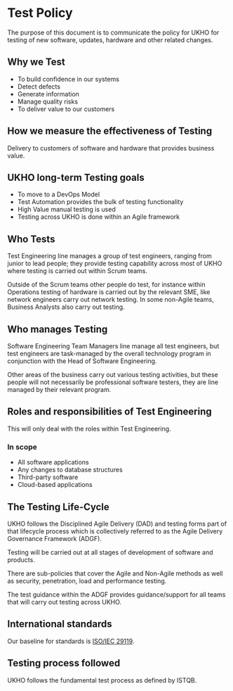 # Test Policy

The purpose of this document is to communicate the policy for UKHO for testing of new software, updates, hardware and other related changes.

## Why we Test

* To build confidence in our systems
* Detect defects
* Generate information
* Manage quality risks
* To deliver value to our customers

## How we measure the effectiveness of Testing

Delivery to customers of software and hardware that provides business value.

## UKHO long-term Testing goals

* To move to a DevOps Model
* Test Automation provides the bulk of testing functionality
* High Value manual testing is used
* Testing across UKHO is done within an Agile framework

## Who Tests

Test Engineering line manages a group of test engineers, ranging from junior to lead people; they provide testing capability across most of UKHO where testing is carried out within Scrum teams.

Outside of the Scrum teams other people do test, for instance within Operations testing of hardware is carried out by the relevant SME, like network engineers carry out network testing. In some non-Agile teams, Business Analysts also carry out testing.

## Who manages Testing

Software Engineering Team Managers line manage all test engineers, but test engineers are task-managed by the overall technology program in conjunction with the Head of Software Engineering.

Other areas of the business carry out various testing activities, but these people will not necessarily be professional software testers, they are line managed by their relevant program.

## Roles and responsibilities of Test Engineering

This will only deal with the roles within Test Engineering.

### In scope

* All software applications
* Any changes to database structures
* Third-party software
* Cloud-based applications

## The Testing Life-Cycle

UKHO follows the Disciplined Agile Delivery (DAD) and testing forms part of that lifecycle process which is collectively referred to as the Agile Delivery Governance Framework (ADGF).

Testing will be carried out at all stages of development of software and products.

There are sub-policies that cover the Agile and Non-Agile methods as well as security, penetration, load and performance testing.

The test guidance within the ADGF provides guidance/support for all teams that will carry out testing across UKHO.

## International standards

Our baseline for standards is [ISO/IEC 29119](http://www.softwaretestingstandard.org/).

## Testing process followed

UKHO follows the fundamental test process as defined by ISTQB.
